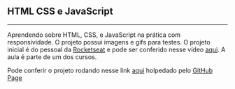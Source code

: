 ## HTML CSS e JavaScript 
---

Aprendendo sobre HTML, CSS, e JavaScript na prática com responsividade.
O projeto possui imagens e gifs para testes.
O projeto inicial é do pessoal da [Rocketseat](https://rocketseat.com.br) e pode ser conferido nesse vídeo [aqui](https://www.youtube.com/watch?v=H91DhKPjhPk&t=477s). A aula é parte de um dos cursos. 

Pode conferir o projeto rodando nesse link [aqui](https://b2evandro.github.io/html__CSS) holpedado pelo [GitHub Page](https://pages.github.com/)